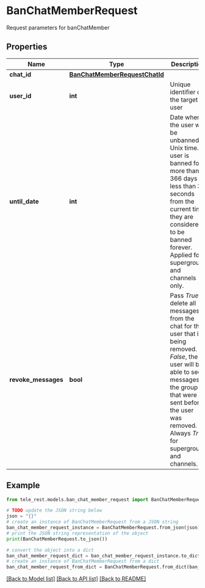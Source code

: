 # BanChatMemberRequest

Request parameters for banChatMember

## Properties

Name | Type | Description | Notes
------------ | ------------- | ------------- | -------------
**chat_id** | [**BanChatMemberRequestChatId**](BanChatMemberRequestChatId.md) |  | 
**user_id** | **int** | Unique identifier of the target user | 
**until_date** | **int** | Date when the user will be unbanned; Unix time. If user is banned for more than 366 days or less than 30 seconds from the current time they are considered to be banned forever. Applied for supergroups and channels only. | [optional] 
**revoke_messages** | **bool** | Pass *True* to delete all messages from the chat for the user that is being removed. If *False*, the user will be able to see messages in the group that were sent before the user was removed. Always *True* for supergroups and channels. | [optional] 

## Example

```python
from tele_rest.models.ban_chat_member_request import BanChatMemberRequest

# TODO update the JSON string below
json = "{}"
# create an instance of BanChatMemberRequest from a JSON string
ban_chat_member_request_instance = BanChatMemberRequest.from_json(json)
# print the JSON string representation of the object
print(BanChatMemberRequest.to_json())

# convert the object into a dict
ban_chat_member_request_dict = ban_chat_member_request_instance.to_dict()
# create an instance of BanChatMemberRequest from a dict
ban_chat_member_request_from_dict = BanChatMemberRequest.from_dict(ban_chat_member_request_dict)
```
[[Back to Model list]](../README.md#documentation-for-models) [[Back to API list]](../README.md#documentation-for-api-endpoints) [[Back to README]](../README.md)



